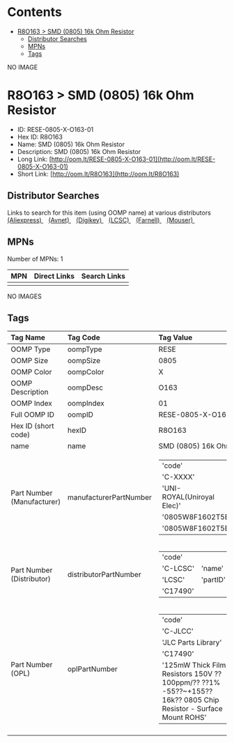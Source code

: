 



Contents
========

* [R8O163 > SMD (0805) 16k Ohm Resistor](#r8o163--smd-0805-16k-ohm-resistor)
	* [Distributor Searches](#distributor-searches)
	* [MPNs](#mpns)
	* [Tags](#tags)
  
NO IMAGE  
# R8O163 > SMD (0805) 16k Ohm Resistor

- ID: RESE-0805-X-O163-01
- Hex ID: R8O163
- Name: SMD (0805) 16k Ohm Resistor
- Description: SMD (0805) 16k Ohm Resistor
- Long Link: [http://oom.lt/RESE-0805-X-O163-01](http://oom.lt/RESE-0805-X-O163-01)
- Short Link: [http://oom.lt/R8O163](http://oom.lt/R8O163)

## Distributor Searches
  
Links to search for this item (using OOMP name) at various distributors  
[(Aliexpress) ](https://www.aliexpress.com/wholesale?SearchText=1117SMD+0805+16k+Ohm+Resistor)&nbsp;&nbsp;&nbsp;[(Avnet) ](https://www.avnet.com/shop/us/search/SMD+0805+16k+Ohm+Resistor)&nbsp;&nbsp;&nbsp;[(Digikey) ](https://www.digikey.co.uk/en/products/result?s=SMD+0805+16k+Ohm+Resistor)&nbsp;&nbsp;&nbsp;[(LCSC) ](https://www.lcsc.com/search?q=SMD+0805+16k+Ohm+Resistor)&nbsp;&nbsp;&nbsp;[(Farnell) ](https://uk.farnell.com/search?st=SMD+0805+16k+Ohm+Resistor)&nbsp;&nbsp;&nbsp;[(Mouser) ](https://www.mouser.com/c/?q=SMD+0805+16k+Ohm+Resistor)&nbsp;&nbsp;&nbsp;
## MPNs
  
Number of MPNs: 1  

|MPN|Direct Links|Search Links|
| :--- | :--- | :--- |
||||
  
NO IMAGES  
## Tags
  

|Tag Name|Tag Code|Tag Value|
| :--- | :--- | :--- |
|OOMP Type|oompType|RESE|
|OOMP Size|oompSize|0805|
|OOMP Color|oompColor|X|
|OOMP Description|oompDesc|O163|
|OOMP Index|oompIndex|01|
|Full OOMP ID|oompID|RESE-0805-X-O163-01|
|Hex ID (short code)|hexID|R8O163|
|name|name|SMD (0805) 16k Ohm Resistor|
|Part Number (Manufacturer)|manufacturerPartNumber|<table><tr><td>'code'</td></tr><tr><td> 'C-XXXX'</td><td> 'name'</td></tr><tr><td> 'UNI-ROYAL(Uniroyal Elec)'</td><td> 'partID'</td></tr><tr><td> '0805W8F1602T5E'</td><td> 'partName'</td></tr><tr><td> '0805W8F1602T5E'</td></tr></table>|
|Part Number (Distributor)|distributorPartNumber|<table><tr><td>'code'</td></tr><tr><td> 'C-LCSC'</td><td> 'name'</td></tr><tr><td> 'LCSC'</td><td> 'partID'</td></tr><tr><td> 'C17490'</td></tr></table>|
|Part Number (OPL)|oplPartNumber|<table><tr><td>'code'</td></tr><tr><td> 'C-JLCC'</td><td> 'name'</td></tr><tr><td> 'JLC Parts Library'</td><td> 'partID'</td></tr><tr><td> 'C17490'</td><td> 'partName'</td></tr><tr><td> '125mW Thick Film Resistors 150V ??100ppm/?? ??1% -55??~+155?? 16k?? 0805  Chip Resistor - Surface Mount ROHS'</td></tr></table>|
||||
